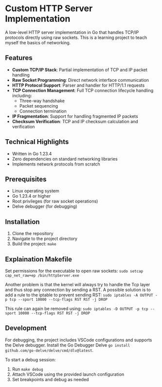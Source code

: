 # Custom HTTP Server Implementation

A low-level HTTP server implementation in Go that handles TCP/IP protocols directly using raw sockets. This is a learning project to teach myself the basics of networking.

## Features

- **Custom TCP/IP Stack**: Partial implementation of TCP and IP packet handling
- **Raw Socket Programming**: Direct network interface communication
- **HTTP Protocol Support**: Parser and handler for HTTP/1.1 requests
- **TCP Connection Management**: Full TCP connection lifecycle handling including:
  - Three-way handshake
  - Packet sequencing
  - Connection termination
- **IP Fragmentation**: Support for handling fragmented IP packets
- **Checksum Verification**: TCP and IP checksum calculation and verification

## Technical Highlights

- Written in Go 1.23.4
- Zero dependencies on standard networking libraries
- Implements network protocols from scratch

## Prerequisites

- Linux operating system
- Go 1.23.4 or higher
- Root privileges (for raw socket operations)
- Delve debugger (for debugging)

## Installation

1. Clone the repository
2. Navigate to the project directory
3. Build the project: `make`

## Explaination Makefile 
Set permissions for the executable to open raw sockets: 
`sudo setcap cap_net_raw+ep /bin/httpServer.exe`

Another problem is that the kernel will always try to handle the Tcp layer and thus stop any connection by sending a RST. A possible solution is to add a rule to the iptable to prevent sending RST:
`sudo iptables -A OUTPUT -p tcp --sport 10000 --tcp-flags RST RST -j DROP`

This rule can again be removed using:
`sudo iptables -D OUTPUT -p tcp --sport 10000 --tcp-flags RST RST -j DROP`

## Development

For debugging, the project includes VSCode configurations and supports the Delve debugger. Install the Go Debugger Delve `go install github.com/go-delve/delve/cmd/dlv@latest`.

To start a debug session:

1. Run `make debug`
2. Attach VSCode using the provided launch configuration
3. Set breakpoints and debug as needed